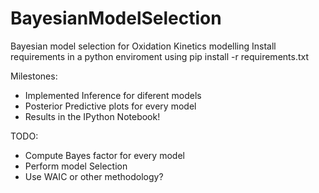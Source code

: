 # BayesianModelSelection
Bayesian model selection for Oxidation Kinetics modelling
Install requirements in a python enviroment using pip install -r requirements.txt

Milestones:
- Implemented Inference for diferent models
- Posterior Predictive plots for every model
- Results in the IPython Notebook!

TODO:
- Compute Bayes factor for every model
- Perform model Selection
- Use WAIC or other methodology?
